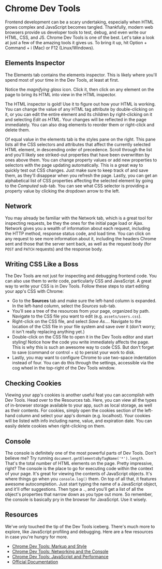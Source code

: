 # Chrome Dev Tools

Frontend development can be a scary undertaking, especially when HTML grows
complex and JavaScript becomes tangled. Thankfully, modern web browsers
provide us developer tools to test, debug, and even write our HTML, CSS, and JS.
Chrome Dev Tools is one of the best. Let's take a look at just a few of the
amazing tools it gives us. To bring it up, hit Option + Command + i (Mac) or
F12 (Linux/Windows).

## Elements Inspector

The Elements tab contains the elements inspector. This is likely where you'll
spend most of your time in the Dev Tools, at least at first.

Notice the *magnifying glass* icon. Click it, then click on any element on
the page to bring its HTML into view in the HTML inspector.

The HTML inspector is gold! Use it to figure out how your HTML is working. You
can change the value of any HTML tag attribute by double-clicking on it, or you
can edit the entire element and its children by right-clicking on it and
selecting *Edit as HTML*. Your changes will be reflected in the page immediately.
You can also drag elements to reorder them or right-click and delete them.

Of equal value in the elements tab is the styles pane on the right. This pane
lists all the CSS selectors and attributes that affect the currently selected
HTML element, in descending order of precedence. Scroll through the list and
you'll likely see striked-out properties that have been overwritten by ones
above them. You can change property values or add new properties to selectors
with the page updating automatically. This is a great way to quickly test out
CSS changes. Just make sure to keep track of and save them, as they'll
disappear when you refresh the page. Lastly, you can get an alphabetical list
of CSS properties affecting the selected element by going to the *Computed*
sub-tab. You can see what CSS selector is providing a property value by
clicking the dropdown arrow to the left.

## Network

You may already be familiar with the Network tab, which is a great tool for
inspecting requests, be they the ones for the initial page load or Ajax.
Network gives you a wealth of information about each request, including the
HTTP method, response status code, and load time. You can click on any request
to see more information about it, including the headers Chrome sent and those
that the server sent back, as well as the request body (for `POST` and `PATCH`
requests) and the response body.

## Writing CSS Like a Boss

The Dev Tools are not just for inspecting and debugging frontend code. You can
also use them to *write* code, particularly CSS and JavaScript. A great way
to write your CSS is in Dev Tools. Follow these steps to start editing your
app's CSS with Chrome:

* Go to the **Sources** tab and make sure the left-hand column is expanded.
  In the left-hand column, select the *Sources* sub-tab.
* You'll see a tree of the resources from your page, organized by path. Navigate
  to the CSS file you want to edit (e.g. `assets/users.css`).
* Right-click on the CSS file, and select *Save As...*. Navigate to the location
  of the CSS file in your file system and save over it (don't worry; it isn't
  really replacing anything yet.)
* Double-click on the CSS file to open it in the Dev Tools editor and start
  styling! Notice how the code you write immediately affects the page. This is
  why this is such an awesome way to code CSS. But don't forget to save
  (command or control + s) to persist your work to disk.
* Lastly, you may want to configure Chrome to use two-space indentation instead
  of four. You can do this through the settings, accessible via the cog wheel
  in the top-right of the Dev Tools window.

## Checking Cookies

Viewing your app's cookies is another useful feat you can accomplish with
Dev Tools. Head over to the Resources tab. Here, you can view all the types
of in-browser storage available to your app, such as local storage, as well as
their contents. For cookies, simply open the cookies section of the left-hand
column and select your app's domain (e.g. localhost). Your cookies will be
listed with info including name, value, and expiration date. You can easily
delete cookies when right-clicking on them.

## Console

The console is definitely one of the most powerful parts of Dev Tools. Don't
believe me? Try running `document.getElementsByTagName('*').length`. That's
the total number of HTML elements on the page. Pretty impressive, right?
The console is the place to go for executing code within the context of your
page. It's great for viewing the contents of JavaScript objects. It's where
things go when you `console.log()` them. On top of all that, it features
awesome autocompletion. Just start typing the name of a JavaScript object, and
it'll offer suggestions. Then type a `.`, and you'll get a list of all the
object's properties that narrow down as you type out more. So remember, the
console is basically pry in the browser for JavaScript. Use it wisely.

## Resources

We've only touched the tip of the Dev Tools iceberg. There's much more to
explore, like JavaScript profiling and debugging. Here are a few resources
in case you're hungry for more.

* [Chrome Dev Tools: Markup and Style][markup-style]
* [Chrome Dev Tools: Networking and the Console][networking-console]
* [Chrome Dev Tools: JavaScript and Performance][js-performance]
* [Official Documentation][dt-docs]


[dt-docs]: https://developers.google.com/chrome-developer-tools/
[markup-style]: http://code.tutsplus.com/tutorials/chrome-dev-tools-markup-and-style--net-27149
[networking-console]: http://code.tutsplus.com/tutorials/chrome-dev-tools-networking-and-the-console--net-28167
[js-performance]: http://code.tutsplus.com/tutorials/chrome-dev-tools-javascript-and-performance--net-29671
